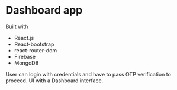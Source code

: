# Dashboard app

Built with
- React.js
- React-bootstrap
- react-router-dom
- Firebase
- MongoDB

User can login with credentials and have to pass OTP verification to proceed. UI with a Dashboard interface.

